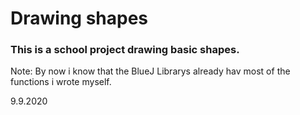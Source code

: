 # Drawing shapes

### This is a school project drawing basic shapes.

Note: By now i know that the BlueJ Librarys already hav most of the functions i wrote myself.


9.9.2020
